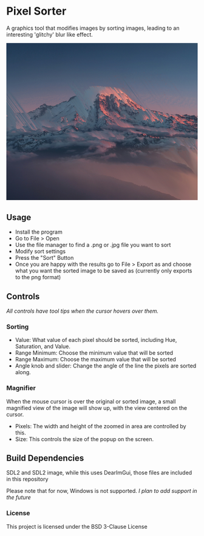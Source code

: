 # Pixel Sorter
A graphics tool that modifies images by sorting images, leading to an interesting 'glitchy' blur like effect.

![An example image, a mountain lit by a sunrise or sunset, having been sorted by the pixel sorter](docs/mountain_sorted.png)

## Usage
- Install the program
- Go to File > Open
- Use the file manager to find a .png or .jpg file you want to sort
- Modify sort settings
- Press the "Sort" Button
- Once you are happy with the results go to File > Export as and choose what you want the sorted image to be saved as (currently only exports to the png format)

## Controls
*All controls have tool tips when the cursor hovers over them.*
### Sorting
- Value: What value of each pixel should be sorted, including Hue, Saturation, and Value.
- Range Minimum: Choose the minimum value that will be sorted
- Range Maximum: Choose the maximum value that will be sorted
- Angle knob and slider: Change the angle of the line the pixels are sorted along.

### Magnifier
When the mouse cursor is over the original or sorted image, a small magnified view of the image will show up, with the view centered on the cursor.
- Pixels: The width and height of the zoomed in area are controlled by this.
- Size: This controls the size of the popup on the screen.

## Build Dependencies
SDL2 and SDL2 image, while this uses DearImGui, those files are included in this repository

Please note that for now, Windows is not supported. *I plan to add support in the future*


### License
This project is licensed under the BSD 3-Clause License
